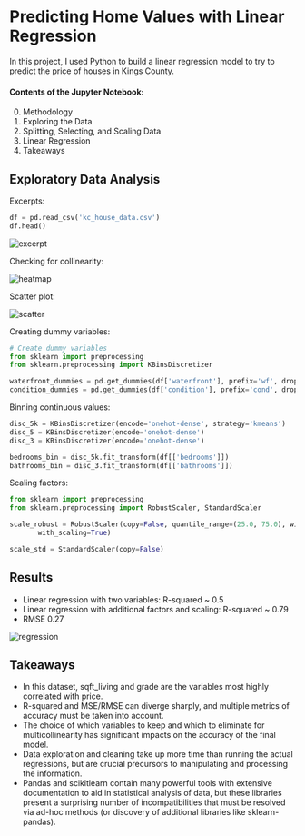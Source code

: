 # Predicting Home Values with Linear Regression

In this project, I used Python to build a linear regression model to try to predict the price of houses in Kings County.

#### Contents of the Jupyter Notebook:

0. Methodology
1. Exploring the Data
2. Splitting, Selecting, and Scaling Data
3. Linear Regression
4. Takeaways

## Exploratory Data Analysis

Excerpts:

```python
df = pd.read_csv('kc_house_data.csv')
df.head()
```
![excerpt](https://github.com/lorarjohns/dsc-v2-mod1-final-project/blob/master/excerpt.png)

Checking for collinearity:

![heatmap](https://github.com/lorarjohns/dsc-v2-mod1-final-project/blob/master/heatmap.png)

Scatter plot:

![scatter](https://github.com/lorarjohns/dsc-v2-mod1-final-project/blob/master/scatter.png)

Creating dummy variables:

```python
# Create dummy variables
from sklearn import preprocessing
from sklearn.preprocessing import KBinsDiscretizer

waterfront_dummies = pd.get_dummies(df['waterfront'], prefix='wf', drop_first=True)
condition_dummies = pd.get_dummies(df['condition'], prefix='cond', drop_first=True)
```

Binning continuous values:

```python
disc_5k = KBinsDiscretizer(encode='onehot-dense', strategy='kmeans')
disc_5 = KBinsDiscretizer(encode='onehot-dense')
disc_3 = KBinsDiscretizer(encode='onehot-dense')

bedrooms_bin = disc_5k.fit_transform(df[['bedrooms']])
bathrooms_bin = disc_3.fit_transform(df[['bathrooms']])
```
Scaling factors:

```python
from sklearn import preprocessing
from sklearn.preprocessing import RobustScaler, StandardScaler

scale_robust = RobustScaler(copy=False, quantile_range=(25.0, 75.0), with_centering=True,
       with_scaling=True)

scale_std = StandardScaler(copy=False)
```

## Results

+ Linear regression with two variables: R-squared ~ 0.5
+ Linear regression with additional factors and scaling: R-squared ~ 0.79
+ RMSE 0.27

![regression](https://github.com/lorarjohns/dsc-v2-mod1-final-project/blob/master/regression.png)

## Takeaways

+ In this dataset, sqft_living and grade are the variables most highly correlated with price.
+ R-squared and MSE/RMSE can diverge sharply, and multiple metrics of accuracy must be taken into account.
+ The choice of which variables to keep and which to eliminate for multicollinearity has significant impacts on the accuracy of the final model.
+ Data exploration and cleaning take up more time than running the actual regressions, but are crucial precursors to manipulating and processing the information.
+ Pandas and scikitlearn contain many powerful tools with extensive documentation to aid in statistical analysis of data, but these libraries present a surprising number of incompatibilities that must be resolved via ad-hoc methods (or discovery of additional libraries like sklearn-pandas).
